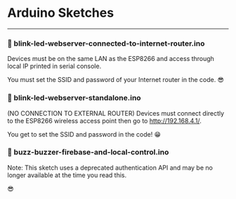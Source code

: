 # Arduino Sketches
____

###  :gem: blink-led-webserver-connected-to-internet-router.ino

  Devices must be on the same LAN as the ESP8266 and access through local IP printed in serial console.
  
  You must set the SSID and password of your Internet router in the code. :sunglasses:
  
### :gem: blink-led-webserver-standalone.ino
  
  (NO CONNECTION TO EXTERNAL ROUTER)
  Devices must connect directly to the ESP8266 wireless access point then go to http://192.168.4.1/. 
  
  You get to set the SSID and password in the code! :grin:
  
###  :gem: buzz-buzzer-firebase-and-local-control.ino

  Note: This sketch uses a deprecated authentication API and may be no longer available at the time you read this.
  
  :sunglasses:
  
  
  
  
